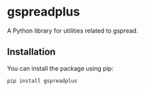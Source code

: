 # gspreadplus

A Python library for utilities related to gspread.

## Installation

You can install the package using pip:

```bash
pip install gspreadplus
